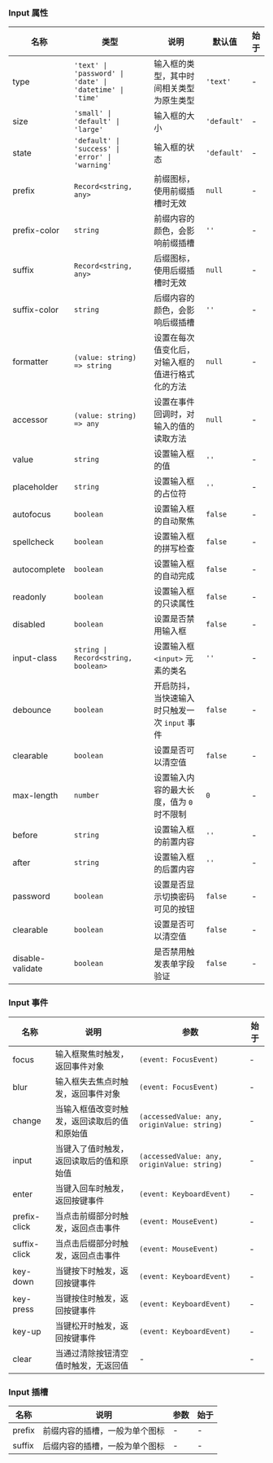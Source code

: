 ### Input 属性

| 名称         | 类型             | 说明                                                                                              | 默认值    | 始于 |
| ------------ | ---------------- | ------------------------------------------------------------------------------------------------- | --------- | --- |
| type         | `'text' \| 'password' \| 'date' \| 'datetime' \| 'time'`           | 输入框的类型，其中时间相关类型为原生类型 | `'text'`    | - |
| size         | `'small' \| 'default' \| 'large'`           | 输入框的大小                                                | `'default'` | - |
| state        | `'default' \| 'success' \| 'error' \| 'warning'`           | 输入框的状态                                   | `'default'` | - |
| prefix       | `Record<string, any>`           | 前缀图标，使用前缀插槽时无效                                                                | `null`        | - |
| prefix-color | `string`           | 前缀内容的颜色，会影响前缀插槽                                                                    | `''`        | - |
| suffix       | `Record<string, any>`           | 后缀图标，使用后缀插槽时无效                                                                | `null`        | - |
| suffix-color | `string`           | 后缀内容的颜色，会影响后缀插槽                                                                    | `''`        | - |
| formatter    | `(value: string) => string`         | 设置在每次值变化后，对输入框的值进行格式化的方法                                                  | `null`      | - |
| accessor     | `(value: string) => any`         | 设置在事件回调时，对输入的值的读取方法                                                            | `null`      | - |
| value        | `string` | 设置输入框的值                                                                                    | `''`        | - |
| placeholder  | `string`           | 设置输入框的占位符                                                                                | `''`        | - |
| autofocus    | `boolean`          | 设置输入框的自动聚焦                                                                              | `false`     | - |
| spellcheck   | `boolean`          | 设置输入框的拼写检查                                                                              | `false`     | - |
| autocomplete | `boolean`           | 设置输入框的自动完成                                                                              | `false`     | - |
| readonly     | `boolean`          | 设置输入框的只读属性                                                                              | `false`     | - |
| disabled     | `boolean`          | 设置是否禁用输入框                                                                                | `false`     | - |
| input-class  | `string \| Record<string, boolean>` | 设置输入框 `<input>` 元素的类名                                                                       | `''`        | - |
| debounce     | `boolean`          | 开启防抖，当快速输入时只触发一次 `input` 事件                                                       | `false`     | - |
| clearable    | `boolean`          | 设置是否可以清空值                                                                                | `false`     | - |
| max-length   | `number`           | 设置输入内容的最大长度，值为 `0` 时不限制                                                           | `0`         | - |
| before       | `string`           | 设置输入框的前置内容                                                                              | `''`        | - |
| after        | `string`           | 设置输入框的后置内容                                                                              | `''`        | - |
| password     | `boolean`          | 设置是否显示切换密码可见的按钮                                                                    | `false`     | - |
| clearable    | `boolean`          | 设置是否可以清空值                                                                                | `false`     | - |
| disable-validate | `boolean`                           | 是否禁用触发表单字段验证                                                         | `false`                 | - |

### Input 事件

| 名称            | 说明                                                                              | 参数                       | 始于 |
| --------------- | --------------------------------------------------------------------------------- | -------------------------- | --- |
| focus        | 输入框聚焦时触发，返回事件对象                                                    | `(event: FocusEvent)`                 | - |
| blur         | 输入框失去焦点时触发，返回事件对象                                                | `(event: FocusEvent)`                  | - |
| change       | 当输入框值改变时触发，返回读取后的值和原始值 | `(accessedValue: any, originValue: string)` | - |
| input       | 当键入了值时触发，返回读取后的值和原始值 | `(accessedValue: any, originValue: string)` | - |
| enter        | 当键入回车时触发，返回按键事件                                                    | `(event: KeyboardEvent)`                 | - |
| prefix-click | 当点击前缀部分时触发，返回点击事件                                                | `(event: MouseEvent)`                 | - |
| suffix-click | 当点击后缀部分时触发，返回点击事件                                                | `(event: MouseEvent)`                 | - |
| key-down     | 当键按下时触发，返回按键事件                                                      | `(event: KeyboardEvent)`               | - |
| key-press    | 当键按住时触发，返回按键事件                                                      | `(event: KeyboardEvent)`              | - |
| key-up       | 当键松开时触发，返回按键事件                                                      | `(event: KeyboardEvent)`                 | - |
| clear        | 当通过清除按钮清空值时触发，无返回值                                              | -                          | - |

### Input 插槽

| 名称   | 说明                           | 参数  | 始于 |
| ------ | ------------------------------ | --- | --- |
| prefix | 前缀内容的插槽，一般为单个图标 | - | - |
| suffix | 后缀内容的插槽，一般为单个图标 | - | - |
